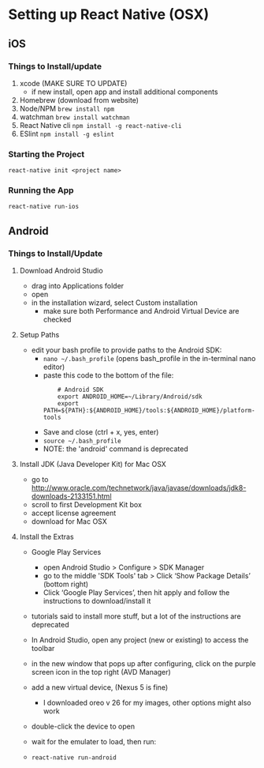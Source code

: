 # Setting up React Native (OSX)

## iOS

### Things to Install/update
1. xcode (MAKE SURE TO UPDATE)
    - if new install, open app and install additional components
2. Homebrew (download from website)
3. Node/NPM ```brew install npm```
4. watchman ```brew install watchman```
5. React Native cli ```npm install -g react-native-cli```
6. ESlint ```npm install -g eslint```

### Starting the Project
```react-native init <project name>```

### Running the App
```react-native run-ios```


## Android

### Things to Install/Update
1. Download Android Studio
    - drag into Applications folder
    - open
    - in the installation wizard, select Custom installation
        + make sure both Performance and Android Virtual Device are checked

2. Setup Paths
    - edit your bash profile to provide paths to the Android SDK:
        + ```nano ~/.bash_profile``` (opens bash_profile in the in-terminal nano editor)
        + paste this code to the bottom of the file:
            ```
                # Android SDK
                export ANDROID_HOME=~/Library/Android/sdk
                export PATH=${PATH}:${ANDROID_HOME}/tools:${ANDROID_HOME}/platform-tools
            ```
        + Save and close (ctrl + x, yes, enter)
        + ```source ~/.bash_profile```
        + NOTE: the 'android' command is deprecated

3. Install JDK (Java Developer Kit) for Mac OSX
    - go to http://www.oracle.com/technetwork/java/javase/downloads/jdk8-downloads-2133151.html
    - scroll to first Development Kit box
    - accept license agreement
    - download for Mac OSX

4. Install the Extras
    - Google Play Services
        - open Android Studio > Configure > SDK Manager
        - go to the middle 'SDK Tools' tab > Click ‘Show Package Details’ (bottom right)
        - Click ‘Google Play Services’, then hit apply and follow the instructions to download/install it
    
    - tutorials said to install more stuff, but a lot of the instructions are deprecated

    - In Android Studio, open any project (new or existing) to access the toolbar
    - in the new window that pops up after configuring, click on the purple screen icon in the top right (AVD Manager)
    - add a new virtual device, (Nexus 5 is fine)
        + I downloaded oreo v 26 for my images, other options might also work
    - double-click the device to open
    - wait for the emulater to load, then run:
    - ```react-native run-android```
